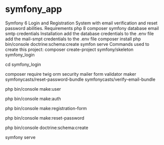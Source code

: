 # symfony_app
Symfony 6 Login and Registration System with email verification and reset password abilities.
Requirements
php 8
composer
symfony
database
email smtp credentials
Installation
add the database credentials to the .env file
add the mail-smpt credentials to the .env file
composer install
php bin/console doctrine:schema:create
symfon serve
Commands used to create this project:
composer create-project symfony/skeleton symfony_login

cd symfony_login

composer require twig orm security mailer form validator maker symfonycasts/reset-password-bundle symfonycasts/verify-email-bundle

php bin/console make:user

php bin/console make:auth

php bin/console make:registration-form

php bin/console make:reset-password

php bin/console doctrine:schema:create

symfony serve
